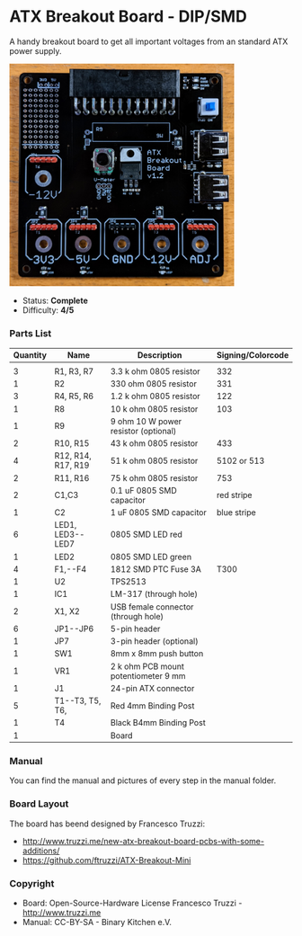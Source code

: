 # ATX Breakout Board - DIP/SMD
A handy breakout board to get all important voltages from an standard ATX power supply.

<img src="manual/images/IMG_20180701_002328.jpg" width=400px alt="ATX Breakout Board">

- Status: **Complete**
- Difficulty: **4/5**

### Parts List

| Quantity | Name               | Description                           | Signing/Colorcode | 
|----------|--------------------|---------------------------------------|-------------------| 
|          |                    |                                       |                   | 
| 3        | R1, R3, R7         | 3.3 k ohm 0805 resistor               | 332               | 
| 1        | R2                 | 330  ohm 0805 resistor                | 331               | 
| 3        | R4, R5, R6         | 1.2 k ohm 0805 resistor               | 122               | 
| 1        | R8                 | 10 k ohm 0805 resistor                | 103               | 
| 1        | R9                 | 9  ohm 10 W power resistor (optional) |                   | 
| 2        | R10, R15           | 43 k ohm 0805 resistor                | 433               | 
| 4        | R12, R14, R17, R19 | 51 k ohm 0805 resistor                | 5102 or 513       | 
| 2        | R11, R16           | 75 k ohm 0805 resistor                | 753               | 
| 2        | C1,C3              | 0.1 uF 0805 SMD capacitor             | red stripe        | 
| 1        | C2                 | 1 uF 0805 SMD capacitor               | blue stripe       | 
| 6        | LED1, LED3--LED7   | 0805 SMD LED red                      |                   | 
| 1        | LED2               | 0805 SMD LED green                    |                   | 
| 4        | F1,--F4            | 1812 SMD PTC Fuse 3A                  | T300              | 
| 1        | U2                 | TPS2513                               |                   | 
| 1        | IC1                | LM-317 (through hole)                 |                   | 
| 2        | X1, X2             | USB female connector (through hole)   |                   | 
| 6        | JP1--JP6           | 5-pin header                          |                   | 
| 1        | JP7                | 3-pin header (optional)               |                   | 
| 1        | SW1                | 8mm x 8mm push button                 |                   | 
| 1        | VR1                | 2 k ohm PCB mount potentiometer 9 mm  |                   | 
| 1        | J1                 | 24-pin ATX connector                  |                   | 
| 5        | T1--T3, T5, T6,    | Red 4mm Binding Post                  |                   | 
| 1        | T4                 | Black B4mm Binding Post               |                   | 
| 1        |                    | Board                                 |                   | 


### Manual
You can find the manual and pictures of every step in the manual folder.

### Board Layout
The board has beend designed by Francesco Truzzi:
- http://www.truzzi.me/new-atx-breakout-board-pcbs-with-some-additions/
- https://github.com/ftruzzi/ATX-Breakout-Mini

### Copyright
- Board: Open-Source-Hardware License Francesco Truzzi - <http://www.truzzi.me>
- Manual: CC-BY-SA - Binary Kitchen e.V.
